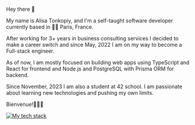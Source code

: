 Hey there 👋

My name is Alisa Tonkopiy, and I'm a self-taught software developer currently based in 🗼🥐 Paris, France.

After working for 3+ years in business consulting services I decided to make a career switch and since May, 2022 I am on my way to become a Full-stack engineer.

As of now, I am mostly focused on building web apps using TypeScript and React for frontend and Node.js and PostgreSQL with Prisma ORM for backend.

Since November, 2023 I am also a student at 42 school. I am passionate about learning new technologies and pushing my own limits.

Bienvenue!👩🏻‍💻

[![My tech stack](https://skillicons.dev/icons?i=js,ts,react,nodejs,express,nextjs,materialui)](https://skillicons.dev)
